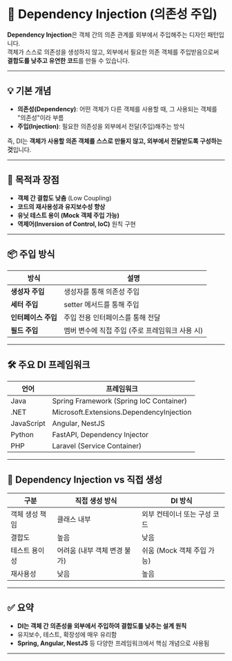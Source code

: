 # 🧩 Dependency Injection (의존성 주입)

**Dependency Injection**은 객체 간의 의존 관계를 외부에서 주입해주는 디자인 패턴입니다.  
객체가 스스로 의존성을 생성하지 않고, 외부에서 필요한 의존 객체를 주입받음으로써 **결합도를 낮추고 유연한 코드**를 만들 수 있습니다.

---

## 💡 기본 개념

- **의존성(Dependency)**: 어떤 객체가 다른 객체를 사용할 때, 그 사용되는 객체를 "의존성"이라 부름
- **주입(Injection)**: 필요한 의존성을 외부에서 전달(주입)해주는 방식

즉, DI는 **객체가 사용할 의존 객체를 스스로 만들지 않고, 외부에서 전달받도록 구성하는 것**입니다.

---

## 🔧 목적과 장점

- **객체 간 결합도 낮춤** (Low Coupling)
- **코드의 재사용성과 유지보수성 향상**
- **유닛 테스트 용이 (Mock 객체 주입 가능)**
- **역제어(Inversion of Control, IoC)** 원칙 구현

---

## 📦 주입 방식

| 방식 | 설명 |
|------|------|
| **생성자 주입** | 생성자를 통해 의존성 주입 |
| **세터 주입** | setter 메서드를 통해 주입 |
| **인터페이스 주입** | 주입 전용 인터페이스를 통해 전달 |
| **필드 주입** | 멤버 변수에 직접 주입 (주로 프레임워크 사용 시) |

---

## 🛠️ 주요 DI 프레임워크

| 언어 | 프레임워크 |
|------|------------|
| Java | Spring Framework (Spring IoC Container) |
| .NET | Microsoft.Extensions.DependencyInjection |
| JavaScript | Angular, NestJS |
| Python | FastAPI, Dependency Injector |
| PHP | Laravel (Service Container) |

---

## 🧠 Dependency Injection vs 직접 생성

| 구분 | 직접 생성 방식 | DI 방식 |
|------|----------------|---------|
| 객체 생성 책임 | 클래스 내부 | 외부 컨테이너 또는 구성 코드 |
| 결합도 | 높음 | 낮음 |
| 테스트 용이성 | 어려움 (내부 객체 변경 불가) | 쉬움 (Mock 객체 주입 가능) |
| 재사용성 | 낮음 | 높음 |

---

## ✅ 요약

- **DI는 객체 간 의존성을 외부에서 주입하여 결합도를 낮추는 설계 원칙**
- 유지보수, 테스트, 확장성에 매우 유리함
- **Spring, Angular, NestJS** 등 다양한 프레임워크에서 핵심 개념으로 사용됨

---
